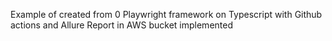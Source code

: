 Example of created from 0 Playwright framework on Typescript with Github actions and Allure Report in AWS bucket implemented
